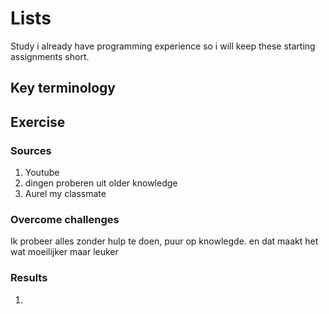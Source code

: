 # Lists
Study
i already have programming experience so i will keep these starting assignments short.

## Key terminology




## Exercise
### Sources
1. Youtube 
2. dingen proberen uit older knowledge
3. Aurel my classmate

### Overcome challenges
Ik probeer alles zonder hulp te doen, puur op knowlegde. en dat maakt het wat moeilijker maar leuker

### Results
1. 
